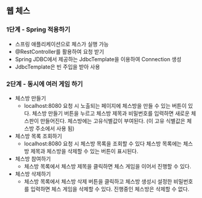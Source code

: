 ## 웹 체스
### 1단계 - Spring 적용하기

- 스프링 애플리케이션으로 체스가 실행 가능
- @RestController를 활용하여 요청 받기
- Spring JDBC에서 제공하는 JdbcTemplate을 이용하여 Connection 생성
- JdbcTemplate은 빈 주입을 받아 사용

### 2단계 - 동시에 여러 게임 하기
- 체스방 만들기
  - localhost:8080 요청 시 노출되는 페이지에 체스방을 만들 수 있는 버튼이 있다.
    체스방 만들기 버튼을 누르고 체스방 제목과 비밀번호를 입력하면 새로운 체스판이 만들어진다.
    체스방에는 고유식별값이 부여된다. (이 고유 식별값은 체스방 주소에서 사용 됨)
- 체스방 목록 조회하기
  - localhost:8080 요청 시 체스방 목록을 조회할 수 있다
    체스방 목록에는 체스방 제목과 체스방을 삭제할 수 있는 버튼이 표시된다.
- 체스방 참여하기
  - 체스방 목록에서 체스방 제목을 클릭하면 체스 게임을 이어서 진행할 수 있다.
- 체스방 삭제하기
  - 체스방 목록에서 체스방 삭제 버튼을 클릭하고 체스방 생성시 설정한 비밀번호를 입력하면 체스 게임을 삭제할 수 있다.
    진행중인 체스방은 삭제할 수 없다.
